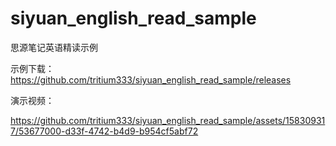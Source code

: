# siyuan_english_read_sample
思源笔记英语精读示例

示例下载：
https://github.com/tritium333/siyuan_english_read_sample/releases

演示视频：

https://github.com/tritium333/siyuan_english_read_sample/assets/158309317/53677000-d33f-4742-b4d9-b954cf5abf72

